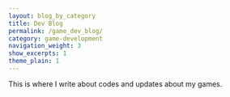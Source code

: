 ```yaml
---
layout: blog_by_category
title: Dev Blog
permalink: /game_dev_blog/
category: game-development
navigation_weight: 3
show_excerpts: 1
theme_plain: 1
---
```


This is where I write about codes and updates about my games.